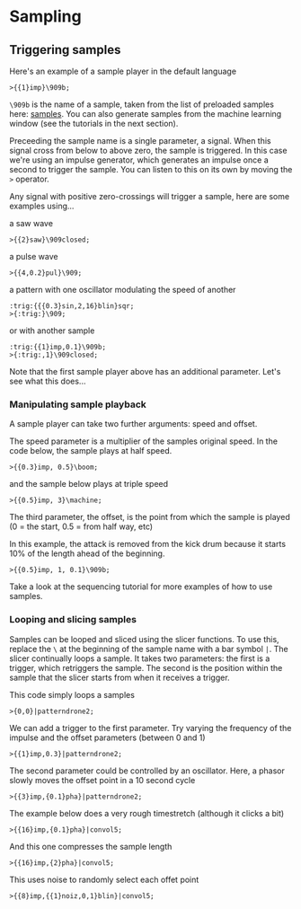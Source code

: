 # Sampling

## Triggering samples

Here's an example of a sample player in the default language

```
>{{1}imp}\909b;
```

```\909b``` is the name of a sample, taken from the list of preloaded samples here: [samples](/docs/sample-loading).  You can also generate samples from the machine learning window (see the tutorials in the next section).

Preceeding the sample name is a single parameter, a signal. When this signal cross from below to above zero, the sample is triggered. In this case we're using an impulse generator, which generates an impulse once a second to trigger the sample.  You can listen to this on its own by moving the ```>``` operator.

Any signal with positive zero-crossings will trigger a sample, here are some examples using...

a saw wave

```
>{{2}saw}\909closed;
```

a pulse wave
```
>{{4,0.2}pul}\909;
```


a pattern with one oscillator modulating the speed of another

```
:trig:{{{0.3}sin,2,16}blin}sqr;
>{:trig:}\909;
```

or with another sample

```
:trig:{{1}imp,0.1}\909b;
>{:trig:,1}\909closed;
```

Note that the first sample player above has an additional parameter. Let's see what this does...

### Manipulating sample playback

A sample player can take two further arguments: speed and offset.

The speed parameter is a multiplier of the samples original speed. In the code below, the sample plays at half speed.

```
>{{0.3}imp, 0.5}\boom;
```

and the sample below plays at triple speed

```
>{{0.5}imp, 3}\machine;
```



The third parameter, the offset, is the point from which the sample is played (0 = the start, 0.5 = from half way, etc)

In this example, the attack is removed from the kick drum because it starts 10% of the length ahead of the beginning.

```
>{{0.5}imp, 1, 0.1}\909b;
```


Take a look at the sequencing tutorial for more examples of how to use samples.


### Looping and slicing samples

Samples can be looped and sliced using the slicer functions.  To use this, replace the ```\``` at the beginning of the sample name with a bar symbol ```|```.  The slicer continually loops a sample.  It takes two parameters: the first is a trigger, which retriggers the sample. The second is the position within the sample that the slicer starts from when it receives a trigger.

This code simply loops a samples
```
>{0,0}|patterndrone2;
```

We can add a trigger to the first parameter. Try varying the frequency of the impulse and the offset parameters (between 0 and 1)

```
>{{1}imp,0.3}|patterndrone2;
```

The second parameter could be controlled by an oscillator. Here, a phasor slowly moves the offset point in a 10 second cycle

```
>{{3}imp,{0.1}pha}|patterndrone2;
```

The example below does a very rough timestretch (although it clicks a bit)

```
>{{16}imp,{0.1}pha}|convol5;
```

And this one compresses the sample length
```
>{{16}imp,{2}pha}|convol5;
```

This uses noise to randomly select each offet point

```
>{{8}imp,{{1}noiz,0,1}blin}|convol5;
```
